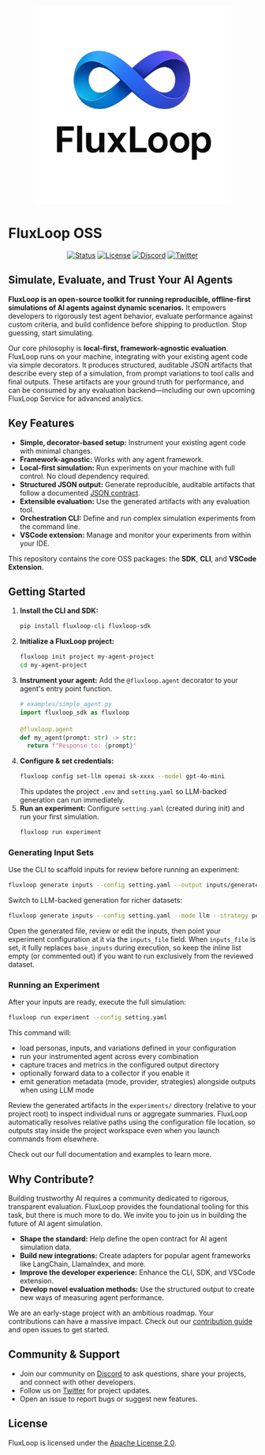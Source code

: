 <p align="center">
  <img src="fluxloop_logo_tr.png" alt="FluxLoop Logo" width="400"/>
</p>

# FluxLoop OSS

<p align="center">
  <a href="https://github.com/chuckgu/fluxloop"><img src="https://img.shields.io/badge/Status-Active-green" alt="Status"/></a>
  <a href="https://github.com/chuckgu/fluxloop/blob/main/packages/LICENSE"><img src="https://img.shields.io/badge/License-Apache_2.0-blue.svg" alt="License"/></a>
  <a href="https://discord.gg/your-discord-link"><img src="https://img.shields.io/discord/your-server-id?logo=discord" alt="Discord"/></a>
  <a href="https://twitter.com/your-twitter-handle"><img src="https://img.shields.io/twitter/follow/your-twitter-handle?style=social&label=Follow" alt="Twitter"/></a>
</p>

## Simulate, Evaluate, and Trust Your AI Agents

**FluxLoop is an open-source toolkit for running reproducible, offline-first simulations of AI agents against dynamic scenarios.** It empowers developers to rigorously test agent behavior, evaluate performance against custom criteria, and build confidence before shipping to production. Stop guessing, start simulating.

Our core philosophy is **local-first, framework-agnostic evaluation**. FluxLoop runs on your machine, integrating with your existing agent code via simple decorators. It produces structured, auditable JSON artifacts that describe every step of a simulation, from prompt variations to tool calls and final outputs. These artifacts are your ground truth for performance, and can be consumed by any evaluation backend—including our own upcoming FluxLoop Service for advanced analytics.

## Key Features

- **Simple, decorator-based setup:** Instrument your existing agent code with minimal changes.
- **Framework-agnostic:** Works with any agent framework.
- **Local-first simulation:** Run experiments on your machine with full control. No cloud dependency required.
- **Structured JSON output:** Generate reproducible, auditable artifacts that follow a documented [JSON contract](docs/api/json-contract.md).
- **Extensible evaluation:** Use the generated artifacts with any evaluation tool.
- **Orchestration CLI:** Define and run complex simulation experiments from the command line.
- **VSCode extension:** Manage and monitor your experiments from within your IDE.

This repository contains the core OSS packages: the **SDK**, **CLI**, and **VSCode Extension**.

## Getting Started

1. **Install the CLI and SDK:**
   ```bash
   pip install fluxloop-cli fluxloop-sdk
   ```
2. **Initialize a FluxLoop project:**
   ```bash
   fluxloop init project my-agent-project
   cd my-agent-project
   ```
3. **Instrument your agent:**
   Add the `@fluxloop.agent` decorator to your agent's entry point function.
   ```python
   # examples/simple_agent.py
   import fluxloop_sdk as fluxloop
   
   @fluxloop.agent
   def my_agent(prompt: str) -> str:
     return f"Response to: {prompt}"
   ```
4. **Configure & set credentials:**
   ```bash
   fluxloop config set-llm openai sk-xxxx --model gpt-4o-mini
   ```
   This updates the project `.env` and `setting.yaml` so LLM-backed generation can run immediately.
5. **Run an experiment:**
   Configure `setting.yaml` (created during init) and run your first simulation.
   ```bash
   fluxloop run experiment
   ```

### Generating Input Sets

Use the CLI to scaffold inputs for review before running an experiment:

```bash
fluxloop generate inputs --config setting.yaml --output inputs/generated.yaml
```

Switch to LLM-backed generation for richer datasets:

```bash
fluxloop generate inputs --config setting.yaml --mode llm --strategy persona_based --output inputs/llm.yaml
```

Open the generated file, review or edit the inputs, then point your experiment
configuration at it via the `inputs_file` field. When `inputs_file` is set, it
fully replaces `base_inputs` during execution, so keep the inline list empty (or
commented out) if you want to run exclusively from the reviewed dataset.

### Running an Experiment

After your inputs are ready, execute the full simulation:

```bash
fluxloop run experiment --config setting.yaml
```

This command will:
- load personas, inputs, and variations defined in your configuration
- run your instrumented agent across every combination
- capture traces and metrics in the configured output directory
- optionally forward data to a collector if you enable it
- emit generation metadata (mode, provider, strategies) alongside outputs when using LLM mode

Review the generated artifacts in the `experiments/` directory (relative to your project root) to inspect
individual runs or aggregate summaries. FluxLoop automatically resolves relative paths using the configuration file location, so outputs stay inside the project workspace even when you launch commands from elsewhere.

Check out our full documentation and examples to learn more.

## Why Contribute?

Building trustworthy AI requires a community dedicated to rigorous, transparent evaluation. FluxLoop provides the foundational tooling for this task, but there is much more to do. We invite you to join us in building the future of AI agent simulation.

- **Shape the standard:** Help define the open contract for AI agent simulation data.
- **Build new integrations:** Create adapters for popular agent frameworks like LangChain, LlamaIndex, and more.
- **Improve the developer experience:** Enhance the CLI, SDK, and VSCode extension.
- **Develop novel evaluation methods:** Use the structured output to create new ways of measuring agent performance.

We are an early-stage project with an ambitious roadmap. Your contributions can have a massive impact. Check out our [contribution guide](CONTRIBUTING.md) and open issues to get started.

## Community & Support

- Join our community on [Discord](https://discord.gg/your-discord-link) to ask questions, share your projects, and connect with other developers.
- Follow us on [Twitter](https://twitter.com/your-twitter-handle) for project updates.
- Open an issue to report bugs or suggest new features.

## License
FluxLoop is licensed under the [Apache License 2.0](LICENSE).
